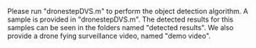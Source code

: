 Please run "dronestepDVS.m" to perform the object detection algorithm.
A sample is provided in "dronestepDVS.m".
The detected results for this samples can be seen in the folders named "detected results".
We also provide a drone fying surveillance video, named "demo video".
